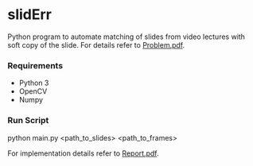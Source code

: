 # slidErr
Python program to automate matching of slides from video lectures with soft copy of the slide. For details refer to [Problem.pdf](../master/Problem.pdf).
### Requirements
* Python 3
* OpenCV
* Numpy
### Run Script
python main.py <path_to_slides> <path_to_frames>

For implementation details refer to [Report.pdf](../master/Report.pdf).
